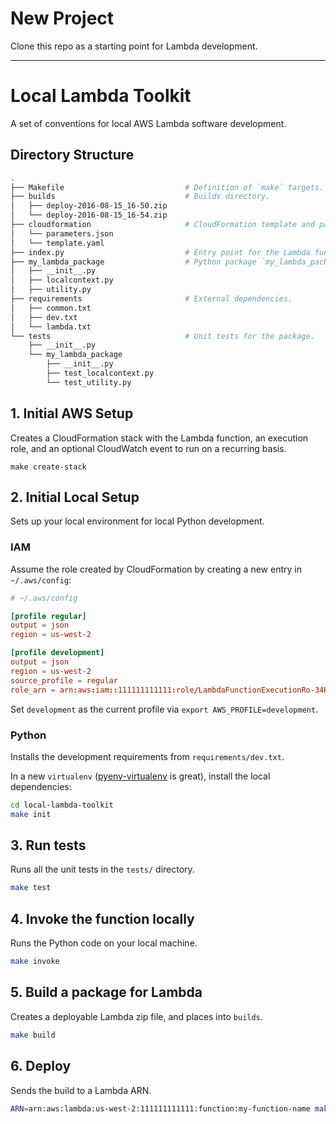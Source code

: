 # New Project

Clone this repo as a starting point for Lambda development.

---

# Local Lambda Toolkit
A set of conventions for local AWS Lambda software development.

## Directory Structure

```bash
.
├── Makefile                           # Definition of `make` targets.
├── builds                             # Builds directory.
│   ├── deploy-2016-08-15_16-50.zip
│   └── deploy-2016-08-15_16-54.zip
├── cloudformation                     # CloudFormation template and parameters.
│   └── parameters.json
│   └── template.yaml
├── index.py                           # Entry point for the Lambda function.
├── my_lambda_package                  # Python package `my_lambda_package`.
│   ├── __init__.py
│   ├── localcontext.py
│   ├── utility.py
├── requirements                       # External dependencies.
│   ├── common.txt
│   ├── dev.txt
│   └── lambda.txt
└── tests                              # Unit tests for the package.
    ├── __init__.py
    └── my_lambda_package
        ├── __init__.py
        ├── test_localcontext.py
        └── test_utility.py
```

## 1. Initial AWS Setup

Creates a CloudFormation stack with the Lambda function, an execution role, and an optional CloudWatch event to run on a recurring basis.

```
make create-stack
```


## 2. Initial Local Setup

Sets up your local environment for local Python development.

### IAM
Assume the role created by CloudFormation by creating a new entry in `~/.aws/config`:

```conf
# ~/.aws/config

[profile regular]
output = json
region = us-west-2

[profile development]
output = json
region = us-west-2
source_profile = regular
role_arn = arn:aws:iam::111111111111:role/LambdaFunctionExecutionRo-34K8PIBFMONR
```

Set `development` as the current profile via `export AWS_PROFILE=development`.

### Python

Installs the development requirements from `requirements/dev.txt`.

In a new `virtualenv` ([pyenv-virtualenv](https://github.com/yyuu/pyenv-virtualenv) is great), install the local dependencies:

```bash
cd local-lambda-toolkit
make init
```

## 3. Run tests

Runs all the unit tests in the `tests/` directory.

```bash
make test
```

## 4. Invoke the function locally

Runs the Python code on your local machine.

```bash
make invoke
```

## 5. Build a package for Lambda

Creates a deployable Lambda zip file, and places into `builds`.

```bash
make build
```

## 6. Deploy

Sends the build to a Lambda ARN.

```bash
ARN=arn:aws:lambda:us-west-2:111111111111:function:my-function-name make deploy
```
